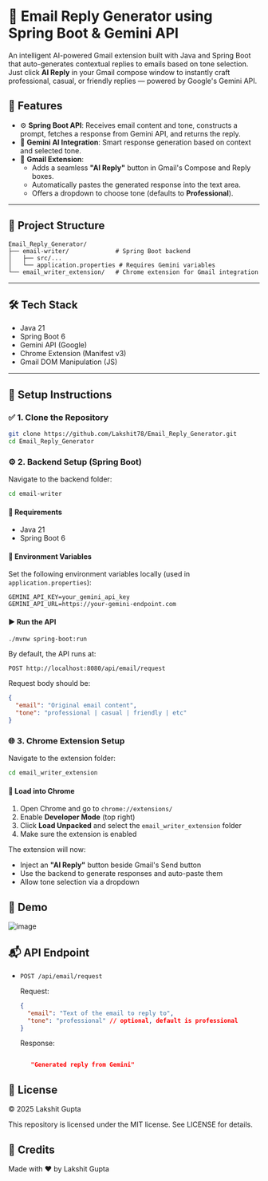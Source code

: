 # 📧 Email Reply Generator using Spring Boot & Gemini API

An intelligent AI-powered Gmail extension built with Java and Spring Boot that auto-generates contextual replies to emails based on tone selection. Just click **AI Reply** in your Gmail compose window to instantly craft professional, casual, or friendly replies — powered by Google's Gemini API.

## 🚀 Features

- ⚙️ **Spring Boot API**: Receives email content and tone, constructs a prompt, fetches a response from Gemini API, and returns the reply.
- 🧠 **Gemini AI Integration**: Smart response generation based on context and selected tone.
- 📩 **Gmail Extension**:
  - Adds a seamless **"AI Reply"** button in Gmail's Compose and Reply boxes.
  - Automatically pastes the generated response into the text area.
  - Offers a dropdown to choose tone (defaults to **Professional**).

---

## 📂 Project Structure

```
Email_Reply_Generator/
├── email-writer/             # Spring Boot backend
│   ├── src/...
│   └── application.properties # Requires Gemini variables
└── email_writer_extension/   # Chrome extension for Gmail integration
```

---

## 🛠️ Tech Stack

- Java 21
- Spring Boot 6
- Gemini API (Google)
- Chrome Extension (Manifest v3)
- Gmail DOM Manipulation (JS)

---

## 🔧 Setup Instructions

### ✅ 1. Clone the Repository

```bash
git clone https://github.com/Lakshit78/Email_Reply_Generator.git
cd Email_Reply_Generator
```

### ⚙️ 2. Backend Setup (Spring Boot)

Navigate to the backend folder:

```bash
cd email-writer
```

#### 📌 Requirements
* Java 21
* Spring Boot 6

#### 🔐 Environment Variables
Set the following environment variables locally (used in `application.properties`):

```env
GEMINI_API_KEY=your_gemini_api_key
GEMINI_API_URL=https://your-gemini-endpoint.com
```

#### ▶️ Run the API

```bash
./mvnw spring-boot:run
```

By default, the API runs at:

```
POST http://localhost:8080/api/email/request
```

Request body should be:

```json
{
  "email": "Original email content",
  "tone": "professional | casual | friendly | etc"
}
```

### 🌐 3. Chrome Extension Setup

Navigate to the extension folder:

```bash
cd email_writer_extension
```

#### 🧩 Load into Chrome
1. Open Chrome and go to `chrome://extensions/`
2. Enable **Developer Mode** (top right)
3. Click **Load Unpacked** and select the `email_writer_extension` folder
4. Make sure the extension is enabled

The extension will now:
* Inject an **"AI Reply"** button beside Gmail's Send button
* Use the backend to generate responses and auto-paste them
* Allow tone selection via a dropdown

## 📸 Demo
![image](https://github.com/user-attachments/assets/7bdc6aa8-dd23-4a64-8d19-61b7a8b03296)


## 📬 API Endpoint

* `POST /api/email/request`
  
  Request:
  ```json
  {
    "email": "Text of the email to reply to",
    "tone": "professional" // optional, default is professional
  }
  ```

  Response:
  ```json
  
     "Generated reply from Gemini"
  
  ```

## 📄 License

© 2025 Lakshit Gupta

This repository is licensed under the MIT license. See LICENSE for details.

## 🙌 Credits

Made with ❤️ by Lakshit Gupta
